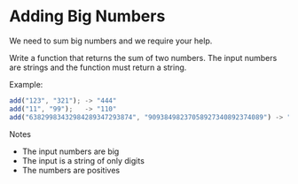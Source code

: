 # Adding Big Numbers

We need to sum big numbers and we require your help.

Write a function that returns the sum of two numbers. The input numbers are strings and the function must return a string.

Example:

```js
add("123", "321"); -> "444"
add("11", "99");   -> "110"
add("63829983432984289347293874", "90938498237058927340892374089") -> "91002328220491911630239667963"
```

Notes

- The input numbers are big
- The input is a string of only digits
- The numbers are positives
